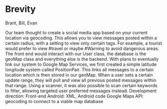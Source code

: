 # Brevity
Brant, Bill, Evan

Our team thought to create a social media app based on your current location via geocoding.
This allows you to view messages posted within a certain radius, with a setting to view only certain tags.
For example, a tourist would prefer to view #travel or maybe #Warning to avoid dangerous areas.
The front end would interact with our User class, the database is the geoMap class and everything else is the backend.
With plans to eventually link our system to Google Map Services, we first created a simple latitude longitude system called PositionPair.
This links all messages to a certain location which is then stored in our geoMap.
When a user sets a certain update range, they will pull and view all previous posted messages within that range.
Using a scanner, it was also possible to scan certain keywords to filter, allowing targeted user preferred messages instead.
Development direction:
Front-end Android: XML, Android code
Google Maps API: geocoding to connect to a viable map database

